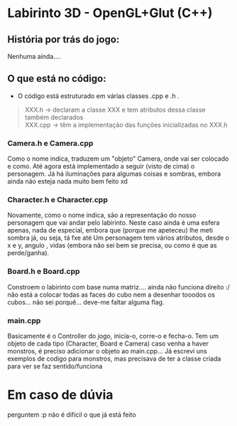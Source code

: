 # Labirinto 3D - OpenGL+Glut (C++)


## História por trás do jogo:

Nenhuma ainda....


## O que está no código:

+ O código está estruturado em várias classes .cpp e .h .
> XXX.h   -> declaram a classe XXX e tem atributos dessa classe também declarados  
> XXX.cpp -> têm a implementação das funções inicializadas no XXX.h  


### Camera.h e Camera.cpp

  Como o nome indica, traduzem um "objeto" Camera, onde vai ser colocado e como. Até agora está implementado a seguir (visto de cima) o personagem.
  Já há iluminações para algumas coisas e sombras, embora ainda não esteja nada muito bem feito xd
  
  
### Character.h e Character.cpp

  Novamente, como o nome indica, são a representação do nosso personagem que vai andar pelo labirinto.
  Neste caso ainda é uma esfera apenas, nada de especial, embora que (porque me apeteceu) lhe meti sombra já, ou seja, tá fxe até
  Um personagem tem vários atributos, desde o x e y, angulo , vidas (embora não sei bem se precisa, ou como é que as perde/ganha).
  
  
### Board.h e Board.cpp

  Constroem o labirinto com base numa matriz.... ainda não funciona direito :/
  não está a colocar todas as faces do cubo nem a desenhar tooodos os cubos... não sei porquê... deve-me faltar alguma flag.
  
### main.cpp

  Basicamente é o Controller do jogo, inicia-o, corre-o e fecha-o. Tem um objeto de cada tipo (Character, Board e Camera) caso venha a haver monstros,
  é preciso adicionar o objeto ao main.cpp... Já escrevi uns exemplos de codigo para monstros, mas precisava de ter a classe criada para ver se faz sentido/funciona
  
  
# Em caso de dúvia

  perguntem :p não é dificil o que já está feito
  
